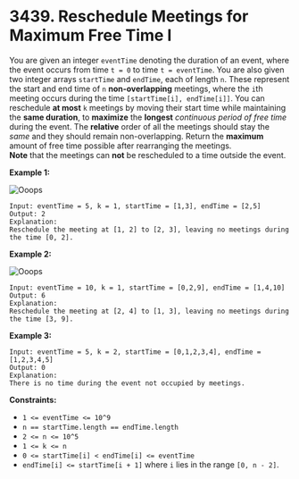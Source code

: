 # 3439. Reschedule Meetings for Maximum Free Time I
You are given an integer `eventTime` denoting the duration of an event, where the event occurs from time `t = 0` to time `t = eventTime`. You are also given two integer arrays `startTime` and `endTime`, each of length `n`. These represent the start and end time of `n` **non-overlapping** meetings, where the `i`th meeting occurs during the time `[startTime[i], endTime[i]]`. You can reschedule **at most** `k` meetings by moving their start time while maintaining the **same duration**, to **maximize** the **longest** *continuous period of free time* during the event. The **relative** order of all the meetings should stay the *same* and they should remain non-overlapping. Return the **maximum** amount of free time possible after rearranging the meetings.  
**Note** that the meetings can **not** be rescheduled to a time outside the event.

**Example 1:**

![Ooops](https://assets.leetcode.com/uploads/2024/12/21/example0_rescheduled.png)
```
Input: eventTime = 5, k = 1, startTime = [1,3], endTime = [2,5]
Output: 2
Explanation:
Reschedule the meeting at [1, 2] to [2, 3], leaving no meetings during the time [0, 2].
```

**Example 2:**

![Ooops](https://assets.leetcode.com/uploads/2024/12/21/example1_rescheduled.png)
```
Input: eventTime = 10, k = 1, startTime = [0,2,9], endTime = [1,4,10]
Output: 6
Explanation:
Reschedule the meeting at [2, 4] to [1, 3], leaving no meetings during the time [3, 9].
```

**Example 3:**
```
Input: eventTime = 5, k = 2, startTime = [0,1,2,3,4], endTime = [1,2,3,4,5]
Output: 0
Explanation:
There is no time during the event not occupied by meetings.
```

**Constraints:**
- `1 <= eventTime <= 10^9`
- `n == startTime.length == endTime.length`
- `2 <= n <= 10^5`
- `1 <= k <= n`
- `0 <= startTime[i] < endTime[i] <= eventTime`
- `endTime[i] <= startTime[i + 1]` where `i` lies in the range `[0, n - 2]`.
